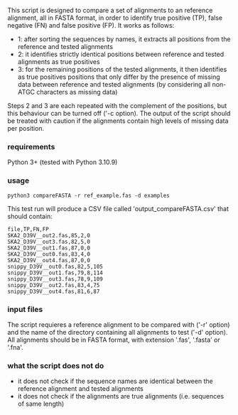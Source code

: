 <p>This script is designed to compare a set of alignments to an reference alignment, all in FASTA format,
   in order to identify true positive (TP), false negative (FN) and false positive (FP). It works as follows:
   
- 1: after sorting the sequences by names, it extracts all positions from the reference and tested alignments 
- 2: it identifies strictly identical positions between reference and tested alignments as true positives
- 3: for the remaining positions of the tested alignments, it then identifies as true positives positions that only differ by the presence of missing data between reference and tested alignments (by considering all non-ATGC characters as missing data)

<p>Steps 2 and 3 are each repeated with the complement of the positions, but this behaviour can be turned off ('-c option). The output of the script should be treated with caution if the alignments contain high levels of missing data per position.</p>

### requirements
Python 3+ (tested with Python 3.10.9)

### usage
```
python3 compareFASTA -r ref_example.fas -d examples
```
This test run will produce a CSV file called 'output_compareFASTA.csv' that should contain:
```
file,TP,FN,FP
SKA2_D39V__out2.fas,85,2,0
SKA2_D39V__out3.fas,82,5,0
SKA2_D39V__out1.fas,87,0,0
SKA2_D39V__out0.fas,83,4,0
SKA2_D39V__out4.fas,87,0,0
snippy_D39V__out0.fas,82,5,105
snippy_D39V__out1.fas,79,8,114
snippy_D39V__out3.fas,78,9,109
snippy_D39V__out2.fas,83,4,75
snippy_D39V__out4.fas,81,6,87
```

### input files
The script requieres a reference alignment to be compared with ('-r' option) and the name of the directory containing all alignments to test ('-d' option). All alignments should be in FASTA format, with extension '.fas', '.fasta' or '.fna'.

### what the script does not do
- it does not check if the sequence names are identical between the reference alignment and tested alignments
- it does not check if the alignments are true alignments (i.e. sequences of same length) 




